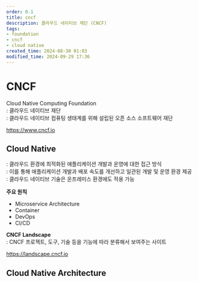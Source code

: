 ```yaml
---
order: 0.1
title: cncf
description: 클라우드 네이티브 재단 (CNCF)
tags:
- foundation
- cncf
- cloud native
created_time: 2024-08-30 01:03
modified_time: 2024-09-29 17:36
---
```


# CNCF
Cloud Native Computing Foundation  
: 클라우드 네이티브 재단  
: 클라우드 네이티브 컴퓨팅 생태계를 위해 설립된 오픈 소스 소프트웨어 재단  

https://www.cncf.io



## Cloud Native
: 클라우드 환경에 최적화된 애플리케이션 개발과 운영에 대한 접근 방식  
: 이를 통해 애플리케이션 개발과 배포 속도를 개선하고 일관된 개발 및 운영 환경 제공  
: 클라우드 네이티브 기술은 온프레미스 환경에도 적용 가능  

**주요 원칙**
- Microservice Architecture
- Container
- DevOps
- CI/CD


**CNCF Landscape**  
: CNCF 프로젝트, 도구, 기술 등을 기능에 따라 분류해서 보여주는 사이트

https://landscape.cncf.io  



## Cloud Native Architecture